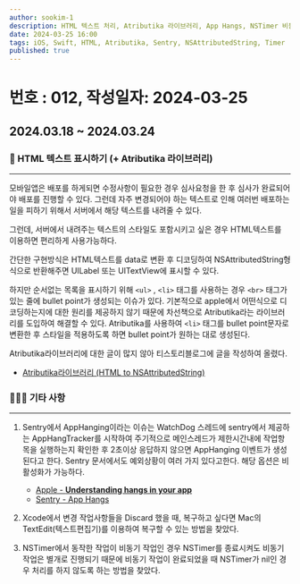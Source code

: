 ```yaml
---
author: sookim-1
description: HTML 텍스트 처리, Atributika 라이브러리, App Hangs, NSTimer 비동기 작업 처리, Xcode Discard 복구
date: 2024-03-25 16:00
tags: iOS, Swift, HTML, Atributika, Sentry, NSAttributedString, Timer
published: true
---
```

# 번호 : 012, 작성일자: 2024-03-25

## 2024.03.18 ~ 2024.03.24
### 📱 HTML 텍스트 표시하기 (+ Atributika 라이브러리)
---

모바일앱은 배포를 하게되면 수정사항이 필요한 경우 심사요청을 한 후 심사가 완료되어야 배포를 진행할 수 있다. 그런데 자주 변경되어야 하는 텍스트로 인해 여러번 배포하는 일을 피하기 위해서 서버에서 해당 텍스트를 내려줄 수 있다.

그런데, 서버에서 내려주는 텍스트의 스타일도 포함시키고 싶은 경우 HTML텍스트를 이용하면 편리하게 사용가능하다. 

간단한 구현방식은 HTML텍스트를 data로 변환 후 디코딩하여 NSAttributedString형식으로 반환해주면 UILabel 또는 UITextView에 표시할 수 있다.

하지만 순서없는 목록을 표시하기 위해 `<ul>` , `<li>` 태그를 사용하는 경우 `<br>` 태그가 있는 줄에 bullet point가 생성되는 이슈가 있다. 
기본적으로 apple에서 어떤식으로 디코딩하는지에 대한 원리를 제공하지 않기 때문에 차선책으로 Atributika라는 라이브러리를 도입하여 해결할 수 있다. 
Atributika를 사용하여 `<li>` 태그를 bullet point문자로 변환한 후 스타일을 적용하도록 하면 bullet point가 원하는 대로 생성된다.

Atributika라이브러리에 대한 글이 많지 않아 티스토리블로그에 글을 작성하여 올렸다.

- [Atributika라이브러리 (HTML to NSAttributedString)](https://sookim-1.tistory.com/2)

### 🙋🏻‍♂️ 기타 사항
---

1. Sentry에서 AppHanging이라는 이슈는 WatchDog 스레드에 sentry에서 제공하는 AppHangTracker를 시작하여 주기적으로 메인스레드가 제한시간내에 작업항목을 실행하는지 확인한 후 2초이상 응답하지 않으면 AppHanging 이벤트가 생성된다고 한다. Sentry 문서에서도 예외상황이 여러 가지 있다고한다. 해당 옵션은 비활성화가 가능하다.
    - [Apple - **Understanding hangs in your app**](https://developer.apple.com/documentation/xcode/understanding-hangs-in-your-app)
    - [Sentry - App Hangs](https://docs.sentry.io/platforms/apple/configuration/app-hangs/)
   
2. Xcode에서 변경 작업사항들을 Discard 했을 때, 복구하고 싶다면 Mac의 TextEdit(텍스트편집기)를 이용하여 복구할 수 있는 방법을 찾았다.
   
3. NSTimer에서 동작한 작업이 비동기 작업인 경우 NSTimer를 종료시켜도 비동기 작업은 별개로 진행되기 때문에 비동기 작업이 완료되었을 때 NSTimer가 nil인 경우 처리를 하지 않도록 하는 방법을 찾았다.
